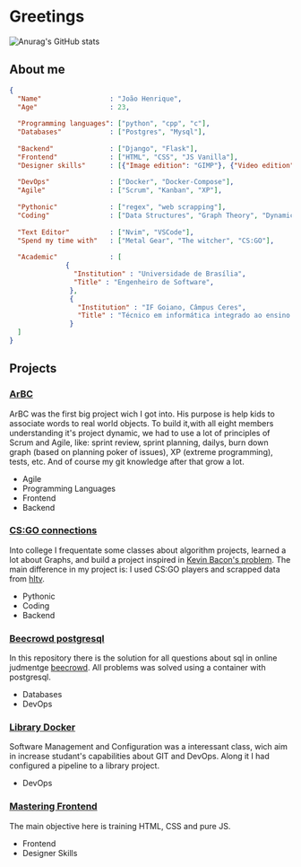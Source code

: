 # Greetings

![Anurag's GitHub stats](https://github-readme-stats.vercel.app/api?username=JoaoHenrique12&show_icons=true&theme=tokyonight)

## About me

```json
{
  "Name"                 : "João Henrique",
  "Age"                  : 23,
  
  "Programming languages": ["python", "cpp", "c"],
  "Databases"            : ["Postgres", "Mysql"],
  
  "Backend"              : ["Django", "Flask"],
  "Frontend"             : ["HTML", "CSS", "JS Vanilla"],
  "Designer skills"      : [{"Image edition": "GIMP"}, {"Video edition": "Kdenlive"}],
  
  "DevOps"               : ["Docker", "Docker-Compose"],
  "Agile"                : ["Scrum", "Kanban", "XP"],
  
  "Pythonic"             : ["regex", "web scrapping"],
  "Coding"               : ["Data Structures", "Graph Theory", "Dynamic Programming", "Design Patterns"],
  
  "Text Editor"          : ["Nvim", "VSCode"],
  "Spend my time with"   : ["Metal Gear", "The witcher", "CS:GO"],
  
  "Academic"             : [
              {
                "Institution" : "Universidade de Brasília",
                "Title" : "Engenheiro de Software",
               },
               {
                 "Institution" : "IF Goiano, Câmpus Ceres",
                 "Title" : "Técnico em informática integrado ao ensino médio"
               }
  ]
}

```

## Projects

### [ArBC](https://github.com/fga-eps-mds/2019.2-ArBC)

ArBC was the first big project wich I got into. His purpose is help kids to associate words to real world objects.
To build it,with all eight members understanding it's project dynamic, we had to use a lot of principles of Scrum
and Agile, like: sprint review, sprint planning, dailys, burn down graph (based on planning poker of issues),
XP (extreme programming), tests, etc. And of course my git knowledge after that grow a lot.

- Agile
- Programming Languages
- Frontend
- Backend

### [CS:GO connections](https://github.com/projeto-de-algoritmos/Grafos1_csgo_connections)

Into college I frequentate some classes about algorithm projects, learned a lot about Graphs,
and build a project inspired in [Kevin Bacon's problem](https://en.wikipedia.org/wiki/Six_Degrees_of_Kevin_Bacon).
The main difference in my project is: I used CS:GO players and scrapped data from [hltv](https://www.hltv.org/).

- Pythonic
- Coding
- Backend

### [Beecrowd postgresql](https://github.com/JoaoHenrique12/beecrowd_postgresql)

In this repository there is the solution for all questions about sql in online judmentge 
[beecrowd](https://www.beecrowd.com.br/judge/pt/problems/index/9). All problems was solved
using a container with postgresql.

- Databases
- DevOps

### [Library Docker](https://github.com/JoaoHenrique12/library_docker)

Software Management and Configuration was a interessant class, wich aim in increase studant's capabilities
about GIT and DevOps. Along it I had configured a pipeline to a library project. 

- DevOps
### [Mastering Frontend](https://github.com/JoaoHenrique12/mastering_frontend)

The main objective here is training HTML, CSS and pure JS.

- Frontend
- Designer Skills
